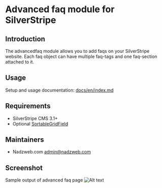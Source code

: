 # Advanced faq module for SilverStripe #

## Introduction ##
The advancedfaq module allows you to add faqs on your SilverStripe website. Each faq object can have multiple faq-tags and one faq-section attached to it.

## Usage

Setup and usage documentation: [docs/en/index.md](docs/en/index.md)

## Requirements ##

 * SilverStripe CMS 3.1+
 * Optional [SortableGridField](https://github.com/UndefinedOffset/SortableGridField)
 
## Maintainers ##

 * Nadzweb.com <admin@nadzweb.com>
 
## Screenshot ##
Sample output of advanced faq page
![Alt text](https://raw.github.com/nadzweb/silverstripe-advancedfaq/master/docs/sample-page.png "An advanced faq page")